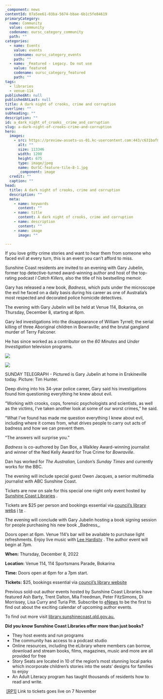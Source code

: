 ```yaml
---
_component: news
contentId: 07a5ee61-03ba-5674-bbae-6b1c5fe84619
primaryCategory:
  name: Community
  value: community
  codename: oursc_category_community
  path: ""
categories:
  - name: Events
    value: events
    codename: oursc_category_events
    path: ""
  - name: _Featured - Legacy. Do not use
    value: featured
    codename: oursc_category_featured
    path: ""
tags:
  - libraries
  - venue-114
publishedAt: null
publishedAtLast: null
title: A dark night of crooks, crime and corruption
overline: ""
subheading: ""
description: ""
id: a_dark_night_of_crooks__crime_and_corruption
slug: a-dark-night-of-crooks-crime-and-corruption
hero:
  images:
    - src: https://preview-assets-us-01.kc-usercontent.com:443/c631baf8-1b46-001f-580c-d0001b68b4a8/a0822e0f-52f1-4151-b2f3-5fb211e799ac/OurSC-feature-tile-8-1.jpg
      alt: ""
      size: 113346
      width: 1200
      height: 675
      type: image/jpeg
      name: OurSC-feature-tile-8-1.jpg
      _component: image
  credit: ""
  caption: ""
head:
  title: A dark night of crooks, crime and corruption
  description: ""
  meta:
    - name: keywords
      content: ""
    - name: title
      content: A dark night of crooks, crime and corruption
    - name: description
      content: ""
    - name: image
      image: ""

---
```

If you love gritty crime stories and want to hear them from someone who faced evil at every turn, this is an event you can’t afford to miss.

Sunshine Coast residents are invited to an evening with Gary Jubelin, former top detective-turned award-winning author and host of the top-rating podcast *I Catch Killers,* also the title of his bestselling memoir.

Gary has released a new book, *Badness,* which puts under the microscope the evil he faced on a daily basis during his career as one of Australia’s most respected and decorated police homicide detectives.

The evening with Gary Jubelin will be held at Venue 114, Bokarina, on Thursday, December 8, starting at 6pm.

Gary led investigations into the disappearance of William Tyrrell; the serial killing of three Aboriginal children in Bowraville; and the brutal gangland murder of Terry Falconer.

He has since worked as a contributor on the *60 Minutes* and *Under Investigation* television programs.

![](https://preview-assets-us-01.kc-usercontent.com:443/c631baf8-1b46-001f-580c-d0001b68b4a8/fbac94a5-cea5-4f9c-981a-9c692ec2e871/Badness-1-670x1024.jpg)

![](https://preview-assets-us-01.kc-usercontent.com:443/c631baf8-1b46-001f-580c-d0001b68b4a8/c74cd78d-a06d-437f-a02a-627aaea3acd5/Gary-Jubelin-2-683x1024.jpg)

SUNDAY TELEGRAPH - Pictured is Gary Jubelin at home in Erskineville today. Picture: Tim Hunter.

Deep diving into his 34-year police career, Gary said his investigations found him questioning everything he knew about evil.

“Working with crooks, cops, forensic psychologists and scientists, as well as the victims, I’ve taken another look at some of our worst crimes,” he said.

“What I’ve found has made me question everything I knew about evil, including where it comes from, what drives people to carry out acts of badness and how we can prevent them.

“The answers will surprise you.”

*Badness* is co-authored by Dan Box, a Walkley Award-winning journalist and winner of the Ned Kelly Award for True Crime for *Bowraville*.

Dan has worked for *The Australian,* London’s *Sunday Times* and currently works for the BBC.

The evening will include special guest Owen Jacques, a senior multimedia journalist with ABC Sunshine Coast.

Tickets are now on sale for this special one night only event hosted by [Sunshine Coast Libraries](https://library.sunshinecoast.qld.gov.au/)
.

Tickets are $25 per person and bookings essential via [council’s library webs](https://library.sunshinecoast.qld.gov.au/Whats-On/Gary-Jubelin) [i](https://library.sunshinecoast.qld.gov.au/Whats-On/Gary-Jubelin) [te](https://library.sunshinecoast.qld.gov.au/Whats-On/Gary-Jubelin)
.

The evening will conclude with Gary Jubelin hosting a book signing session for people purchasing his new book \_Badness\_*.*

Doors open at 6pm. Venue 114’s bar will be available to purchase light refreshments. Enjoy live music with [Lee Hardisty](https://www.facebook.com/profile.php?id=100061436992728)
. The author event will begin at 7pm.

**When:** Thursday, December 8, 2022

**Location:** Venue 114, 114 Sportsmans Parade, Bokarina  

**Time:** Doors open at 6pm for a 7pm start.

**Tickets:** $25, bookings essential via [council’s library website](https://library.sunshinecoast.qld.gov.au/Whats-On/Gary-Jubelin)


Previous sold-out author events hosted by Sunshine Coast Libraries have featured Ash Barty, Trent Dalton, Mia Freedman, Peter FitzSimons, Di Morrissey, Lisa Curry and Turia Pitt. Subscribe to [eNews](https://www.sbm21.com/SunshineCoastRegionalCouncil/subscribe.cfm)
&#x20;to be the first to find out about the exciting calendar of upcoming author events.

To find out more visit [library.sunshinecoast.qld.gov.au.](https://library.sunshinecoast.qld.gov.au/)


**Did you know Sunshine Coast Libraries offer more than just books?**

*   They host events and run programs
*   The community has access to a podcast studio
*   Online resources, including the eLibrary where members can borrow, download and stream books, films, magazines, music and more are all provided for free
*   Story Seats are located in 10 of the region’s most stunning local parks which incorporate children’s stories into the seats’ designs for families to enjoy
*   An Adult Literacy program has taught thousands of residents how to read and write.  

 [\[RP1\]](#_msoanchor_1)
Link to tickets goes live on 7 November
